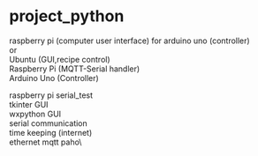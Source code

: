 # project_python
raspberry pi (computer user interface) for arduino uno (controller)\
or\
Ubuntu (GUI,recipe control)\
Raspberry Pi (MQTT-Serial handler)\
Arduino Uno (Controller)

raspberry pi serial_test\
tkinter GUI\
wxpython GUI\
serial communication\
time keeping (internet)\
ethernet mqtt paho\
